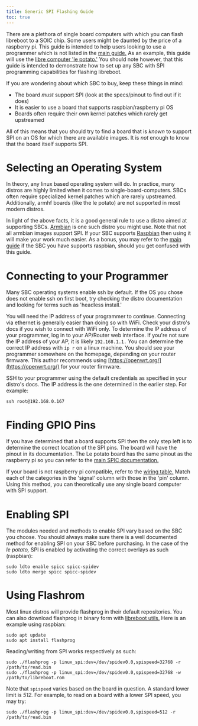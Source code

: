```yaml
---
title: Generic SPI Flashing Guide
toc: true
---
```


There are a plethora of single board computers with which you can flash libreboot to a SOIC chip.
Some users might be daunted by the price of a raspberry pi.
This guide is intended to help users looking to use a programmer which is not listed in the [main guide.](spi)
As an example, this guide will use the [libre computer 'le potato.'](https://libre.computer/products/aml-s905x-cc/)
You should note however, that this guide is intended to demonstrate how to set up any SBC with SPI programming capabilities for flashing libreboot.

If you are wondering about which SBC to buy, keep these things in mind:

+ The board *must* support SPI (look at the specs/pinout to find out if it does)
+ It is easier to use a board that supports raspbian/raspberry pi OS
+ Boards often require their own kernel patches which rarely get upstreamed

All of this means that you should try to find a board that is *known* to support SPI on an OS for which there are available images.
It is *not* enough to know that the board itself supports SPI.

Selecting an Operating System
=============================

In theory, any linux based operating system will do.
In practice, many distros are highly limited when it comes to single-board-computers.
SBCs often require specialized kernel patches which are rarely upstreamed.
Additionally, armhf boards (like the le potato) are not supported in most modern distros.

In light of the above facts, it is a good general rule to use a distro aimed at supporting SBCs.
[Armbian](https://www.armbian.com/) is one such distro you might use.
Note that not all armbian images support SPI.
If your SBC supports [Raspbian](https://www.raspberrypi.com/software/) then using it will make your work much easier.
As a bonus, you may refer to the [main guide](spi) if the SBC you have supports raspbian, should you get confused with this guide.

Connecting to your Programmer
=============================

Many SBC operating systems enable ssh by default.
If the OS you chose does not enable ssh on first boot, try checking the distro documentation and looking for terms such as 'headless install.'

You will need the IP address of your programmer to continue.
Connecting via ethernet is generally easier than doing so with WiFi.
Check your distro's docs if you wish to connect with WiFi only.
To determine the IP address of your programmer, log in to your AP/Router web interface.
If you're not sure the IP address of your AP, it is likely `192.168.1.1.`
You can determine the correct IP address with `ip r` on a linux machine.
You should see your programmer somewhere on the homepage, depending on your router firmware.
This author recommends using [https://openwrt.org/](https://openwrt.org/) for your router firmware.

SSH to your programmer using the default credentials as specified in your distro's docs.
The IP address is the one determined in the earlier step.
For example:

`ssh root@192.168.0.167`

Finding GPIO Pins
=================

If you have determined that a board supports SPI then the only step left is to
determine the correct location of the SPI pins.
The board will have the pinout in its documentation.
The Le potato board has the same pinout as the raspberry pi so you can refer to the [main SPIC documentation.](spi.md#gpio-pins-on-raspberry-pi-rpi-40-pin)

If your board is not raspberry pi compatible, refer to the [wiring table.](spi.html#soic8dip8wson8-wiring-diagram)
Match each of the categories in the 'signal' column with those in the 'pin' column.
Using this method, you can theoretically use any single board computer with SPI support.

Enabling SPI
============

The modules needed and methods to enable SPI vary based on the SBC you choose.
You should always make sure there is a well documented method for enabling SPI on your SBC before purchasing.
In the case of the *le potato,* SPI is enabled by activating the correct overlays as such (raspbian):

```
sudo ldto enable spicc spicc-spidev
sudo ldto merge spicc spicc-spidev
```

Using Flashrom
==============

Most linux distros will provide flashprog in their default repositories.
You can also download flashprog in binary form with [libreboot utils.](https://libreboot.org/download.html#https)
Here is an example using raspbian:

```
sudo apt update
sudo apt install flashprog
```

Reading/writing from SPI works respectively as such:

```
sudo ./flashprog -p linux_spi:dev=/dev/spidev0.0,spispeed=32768 -r /path/to/read.bin
sudo ./flashprog -p linux_spi:dev=/dev/spidev0.0,spispeed=32768 -w /path/to/libreboot.rom
```

Note that `spispeed` varies based on the board in question.
A standard lower limit is *512.*
For example, to read on a board with a lower SPI speed, you may try:

	sudo ./flashprog -p linux_spi:dev=/dev/spidev0.0,spispeed=512 -r /path/to/read.bin
